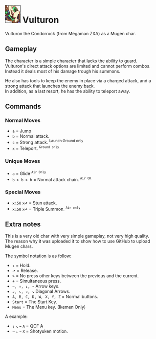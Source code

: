# ![Mugshot](vulturon_mugshot.png) Vulturon 
Vulturon the Condorrock (from Megaman ZXA) as a Mugen char.  

## Gameplay
The character is a  simple character that lacks the ability to guard.  
Vulturon's direct attack options are limited and cannot perform combos.
Instead it deals most of his damage trough his summons.

He also has tools to keep the enemy in place via a charged attack, and a  strong attack that launches the enemy back.  
In addition, as a last resort, he has the ability to teleport away.

## Commands

### Normal Moves
- `a` = Jump
- `b` = Normal attack. 
- `c` = Strong attack. <sup>Launch Ground only</sup>
- `x` = Teleport. <sup>`Ground only`</sup>
  
### Unique Moves
- `a` = Glide <sup>`Air Only`<sup>
- `b > b > b` = Normal attack chain. <sup>`Air OK`</sup>

### Special Moves
- `x↴50` `x⬏` = Stun attack.
- `x↴50` `x⬏` = Triple Summon. <sup>`Air only`</sup>

## Extra notes
This is a very old char with very simple gameplay, not very high quality.  
The reason why it was uploaded it to show how to use GitHub to upload Mugen chars.

The symbol notation is as follow:
- `↴` = Hold.
- `⬏` = Release.
- `>` = No press other keys  between the previous and the current.
- `+` = Simultaneous press.
- `←, ↑, ↓, →` Arrow keys.
- `↙, ↖, ↗, ↘` Diagonal Arrows.
- `A, B, C, D, W, X, Y, Z` = Normal buttons.
- `Start` = The Start Key.
- `Menu` = The Menu key. (Ikemen Only)

A example:
- `↓` `↘` `→` `A` = QCF A
- `→` `↓` `→` `X` = Shotyuken motion.
